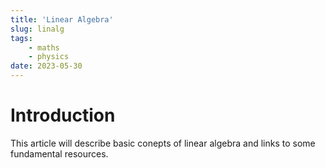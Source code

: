 ```yaml
---
title: 'Linear Algebra'
slug: linalg
tags: 
    - maths
    - physics
date: 2023-05-30
---
```

# Introduction

This article will describe basic conepts of linear algebra and links to some fundamental resources.

